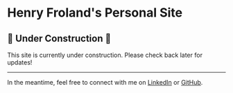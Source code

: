 # Henry Froland's Personal Site

## 🚧 Under Construction 🚧

This site is currently under construction. Please check back later for updates!

---
In the meantime, feel free to connect with me on [LinkedIn](https://www.linkedin.com/in/your-linkedin-profile) or [GitHub](https://github.com/your-github-username).
